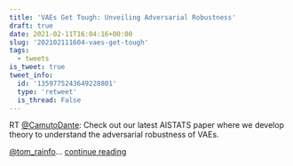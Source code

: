 ```yaml
---
title: 'VAEs Get Tough: Unveiling Adversarial Robustness'
draft: true
date: 2021-02-11T16:04:16+00:00
slug: '202102111604-vaes-get-tough'
tags:
  - tweets
is_tweet: true
tweet_info:
  id: '1359775243649228801'
  type: 'retweet'
  is_thread: False
---
```




RT [@CamutoDante](https://x.com/CamutoDante): Check out our latest AISTATS paper where we develop theory to understand the adversarial robustness of VAEs. 

[@tom_rainfo](https://x.com/tom_rainfo)… [continue reading](https://x.com/sytelus/status/1359775243649228801)
